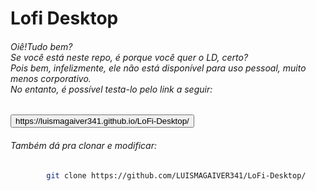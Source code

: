 <h1>Lofi Desktop</h1>
<h6>Oiê!Tudo bem?<br>Se você está neste repo, é porque você quer o LD, certo?<br>Pois bem, infelizmente, ele não está disponível para uso pessoal, muito menos corporativo.<br>No entanto, é possível testa-lo pelo link a seguir:</h6>
<button>
 https://luismagaiver341.github.io/LoFi-Desktop/
</button>
<h6>Também dá pra clonar e modificar:</h6>


``` bash
        git clone https://github.com/LUISMAGAIVER341/LoFi-Desktop/
```

